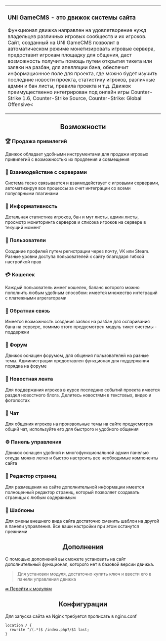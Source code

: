 <table width="100%" border="0">
   <tr>
      <td width="100%">
         <h3>UNI GameCMS - это движок системы сайта</h3>
         <p>Функционал движка направлен на удовлетворение нужд владельцев различных игровых сообществ и их игроков. Сайт, созданный на UNI GameCMS позволит в автоматическом режиме монетизировать игровые сервера, предоставит игрокам площадку для общения, даст возможность получить помощь путем открытия тикета или заявки на разбан, для апелляции бана, обеспечит информационное поле для проекта, где можно будет изучить последние новости проекта, статистику игроков, различные админ и бан листы, правила проекта и т.д. Движок преимущественно интегрирован под онлайн игры Counter-Strike 1.6, Counter-Strike Source, Counter-Strike: Global Offensive<</p>
      </td>
   </tr>
</table>

<h2 align="center">Возможности</h2>

### 🏆 Продажа привилегий
Движок обладает удобными инструментами для продажи игровых привилегий с возможностью их
продления и совмещения

### 🔗 Взаимодействие с серверами
Система тесно связывается и взаимодействует с игровыми серверами, автоматизируя все процессы
за счет интеграции со всеми популярными плагинами

### 📖 Информативность
Детальная статистика игроков, бан и мут листы, админ листы, просмотр мониторинга серверов и списока
игроков на сервере в текущий момент

### 👥 Пользователи
Создание профилей путем регистрации через почту, VK или Steam. Разные уровни доступа
пользователей к сайту благодаря гибкой настройкой прав

### 💳 Кошелек
Каждый пользователь имеет кошелек, баланс которого можно пополнить любым удобным способом:
имеется множество интеграций с платежными агрегаторами

### 📢 Обратная связь
Имеется возможность создания заявок на разбан для оспаривания бана на сервере, помимо этого
предусмотрен модуль тикет системы - поддержки

### 👋 Форум
Движок оснащен форумом, для общения пользователей на разные темы. Администрации предоставлен
функционал для поддержания порядка на форуме

### 📰 Новостная лента
Для поддержания игроков в курсе последних событий проекта имеется раздел новостного блога.
Делитесь новостями в текстовых, видео и фотопостах

### 📮 Чат
Для общения игроков на произвольные темы на сайте предусмотрен общий чат, используйте
его для быстрого и удобного общения

### ⚙ Панель управления
Движок оснащен удобной и многофункциональной админ панелью откуда можно легко и быстро настроить
все необходимые компоненты сайта

### 📝 Редактор страниц
Для размещения на сайте дополнительной информации имеется полноценный редактор страниц, который
позволяет создавать страницы с любым содержимым

### 🎈 Шаблоны
Для смены внешнего вида сайта достаточно сменить шаблон на другой в панели управления. Все ваши
настройки при этом останутся прежними

<h2 align="center">Дополнения</h2>

С помощью дополнений вы сможете установить на сайт дополнительный функционал, которого нет в базовой версии движка.
> Для установки модуля, достаточно купить ключ и ввести его в панели управления движка

[➦ Перейти к модулям](https://dev-shop.ru/c/unigamecms)

<h2 align="center">Конфигурации</h2>
Для запуска сайта на Nginx требуется прописать в nginx.conf

```
location / {
  rewrite ^/(.*)$ /index.php?/$1 last;
}
```
 
